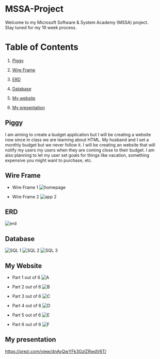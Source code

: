 # MSSA-Project
Welcome to my Microsoft Software & System Academy (MSSA) project. Stay tuned for my 19 week process. 

# Table of Contents
1. [Piggy](#piggy)
2. [Wire Frame](#wire-frame)
3. [ERD](#erd)
4. [Database](#database)

5. [My website](#my-website)
4. [My presentation](#my-presentation)

## Piggy
I am aiming to create a budget application but I will be creating a website now since in class we are learning about HTML. My husband and I set a monthly budget but we never follow it. I will be creating an website that will notify my users my users when they are coming close to their budget. I am also planning to let my user set goals for things like vacation, something expensive you might want to purchase, etc.

## Wire Frame

- Wire Frame 1
![homepage](https://user-images.githubusercontent.com/52970331/62881223-29b7fd80-bce4-11e9-8b6a-74ee2da1887f.PNG)


- Wire Frame 2
![app 2](https://user-images.githubusercontent.com/52970331/62881250-36d4ec80-bce4-11e9-9f60-f875a1a2df73.PNG)

## ERD
![erd](https://user-images.githubusercontent.com/52970331/62880940-74854580-bce3-11e9-8525-dc7e1103320d.png)

## Database
![SQL 1](https://user-images.githubusercontent.com/52970331/64752586-047e0100-d4d5-11e9-9a2e-536640327bf6.jpg)
![SQL 2](https://user-images.githubusercontent.com/52970331/64752607-0e9fff80-d4d5-11e9-87b0-784180ddee3b.jpg)
![SQL 3](https://user-images.githubusercontent.com/52970331/64752610-0fd12c80-d4d5-11e9-8a10-7c197fef9c12.jpg)



## My Website
- Part 1 out of 6
![A](https://user-images.githubusercontent.com/52970331/64751097-f7aade80-d4cf-11e9-85a6-d391b7987702.PNG)

- Part 2 out of 6
![B](https://user-images.githubusercontent.com/52970331/64751155-2c1e9a80-d4d0-11e9-9404-27c783333f32.PNG)

- Part 3 out of 6
![C](https://user-images.githubusercontent.com/52970331/64751190-45bfe200-d4d0-11e9-9629-96f815e007b8.PNG)

- Part 4 out of 6
![D](https://user-images.githubusercontent.com/52970331/64751247-6a1bbe80-d4d0-11e9-9ceb-1ff9c40423cb.PNG)

- Part 5 out of 6
![E](https://user-images.githubusercontent.com/52970331/64751461-fded8a80-d4d0-11e9-8018-44fd1fe1d137.PNG)

- Part 6 out of 6
![F](https://user-images.githubusercontent.com/52970331/64751298-8a4b7d80-d4d0-11e9-8347-9eff110e000f.PNG)

## My presentation
https://prezi.com/view/dnAyQwYFk3GzlZRwdV6T/ 
